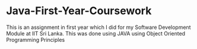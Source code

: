 # Java-First-Year-Coursework
This is an assignment in first year which I did for my Software Development Module at IIT Sri Lanka. This was done using JAVA using Object Oriented Programming Principles
